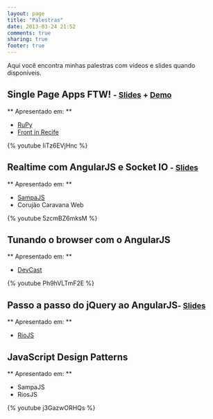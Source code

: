 ```yaml
---
layout: page
title: "Palestras"
date: 2013-03-24 21:52
comments: true
sharing: true
footer: true
---
```


Aqui você encontra minhas palestras com vídeos e slides quando disponíveis.

## Single Page Apps FTW! <small>- [Slides](https://speakerdeck.com/cironunes/single-page-apps-ftw-revisited) + [Demo](http://github.com/cironunes/spa-sample)</small>

** Apresentado em: **

- [RuPy](http://rupy.com.br/)
- [Front in Recife](http://frontinrecife.com.br/)

{% youtube IiTz6EVjHnc %}

## Realtime com AngularJS e Socket IO <small>- [Slides](http://cironunes.realtime-presentation.jit.su/)</small>

** Apresentado em: **

- [SampaJS](http://sampajs.com.br/pos/)
- Corujão Caravana Web

{% youtube 5zcmBZ6mksM %}

## Tunando o browser com o AngularJS

** Apresentado em: **

- [DevCast](http://devcastbrasil.com/)

{% youtube Ph9hVLTmF2E %}

## Passo a passo do jQuery ao AngularJS<small>- [Slides](http://cironunes.github.com/jquery-to-angular/)</small>

** Apresentado em: **

- [RioJS](http://riojs.org/)

## JavaScript Design Patterns

** Apresentado em: **

- SampaJS
- RiosJS

{% youtube j3GazwORHQs %}